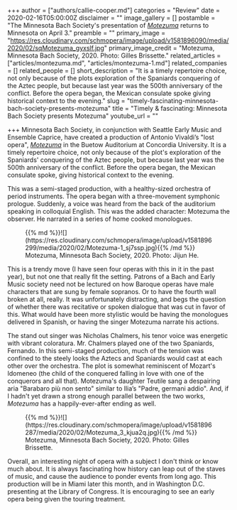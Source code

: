 +++
author = ["authors/callie-cooper.md"]
categories = "Review"
date = 2020-02-16T05:00:00Z
disclaimer = ""
image_gallery = []
postamble = "The Minnesota Bach Society's presentation of [_Motezuma_](https://www.brownpapertickets.com/event/4289479) returns to Minnesota on April 3."
preamble = ""
primary_image = "https://res.cloudinary.com/schmopera/image/upload/v1581896090/media/2020/02/sqMotezuma_gyxslf.jpg"
primary_image_credit = "Motezuma, Minnesota Bach Society, 2020. Photo: Gilles Brissette."
related_articles = ["articles/montezuma.md", "articles/montezuma-1.md"]
related_companies = []
related_people = []
short_description = "It is a timely repertoire choice, not only because of the plots exploration of the Spaniards conquering of the Aztec people, but because last year was the 500th anniversary of the conflict. Before the opera began, the Mexican consulate spoke giving historical context to the evening."
slug = "timely-fascinating-minnesota-bach-society-presents-motezuma"
title = "Timely & fascinating: Minnesota Bach Society presents Motezuma"
youtube_url = ""

+++
Minnesota Bach Society, in conjunction with Seattle Early Music and Ensemble Caprice, have created a production of Antonio Vivaldi’s "lost opera", [_Motezuma_](https://bachsocietymn.org/2019/06/30/vivaldis-motezuma/) in the Buetow Auditorium at Concordia University. It is a timely repertoire choice, not only because of the plot's exploration of the Spaniards' conquering of the Aztec people, but because last year was the 500th anniversary of the conflict. Before the opera began, the Mexican consulate spoke, giving historical context to the evening.

This was a semi-staged production, with a healthy-sized orchestra of period instruments. The opera began with a three-movement symphonic prologue. Suddenly, a voice was heard from the back of the auditorium speaking in colloquial English. This was the added character: Motezuma the observer. He narrated in a series of home cooked monologues.

<figure data-type="image">{{% md %}}![](https://res.cloudinary.com/schmopera/image/upload/v1581896299/media/2020/02/Motezuma-1_sj7ssp.jpg){{% /md %}}

<figcaption>Motezuma, Minnesota Bach Society, 2020. Photo: Jijun He.</figcaption>

</figure>

This is a trendy move (I have seen four operas with this in it in the past year), but not one that really fit the setting. Patrons of a Bach and Early Music society need not be lectured on how Baroque operas have male characters that are sung by female sopranos. Or to have the fourth wall broken at all, really. It was unfortunately distracting, and begs the question of whether there was recitative or spoken dialogue that was cut in favor of this. What would have been more stylistic would be having the monologues delivered in Spanish, or having the singer Motezuma narrate his actions.

The stand out singer was Nicholas Chalmers, his tenor voice was energetic with vibrant coloratura. Mr. Chalmers played one of the two Spaniards, Fernando. In this semi-staged production, much of the tension was confined to the steely looks the Aztecs and Spaniards would cast at each other over the orchestra. The plot is somewhat reminiscent of Mozart's Idomeneo (the child of the conquered falling in love with one of the conquerors and all that). Motezuma's daughter Teutile sang a despairing aria "Barabaro più non sento" similar to Ilia’s "Padre, germani addio". And, if I hadn't yet drawn a strong enough parallel between the two works, _Motezuma_ has a happily-ever-after ending as well.

<figure data-type="image">{{% md %}}![](https://res.cloudinary.com/schmopera/image/upload/v1581896287/media/2020/02/Motezuma_3_kjua2q.jpg){{% /md %}}

<figcaption>Motezuma, Minnesota Bach Society, 2020. Photo: Gilles Brissette.</figcaption>

</figure>

Overall, an interesting night of opera with a subject I don't think or know much about. It is always fascinating how history can leap out of the staves of music, and cause the audience to ponder events from long ago. This production will be in Miami later this month, and in Washington D.C. presenting at the Library of Congress. It is encouraging to see an early opera being given the touring treatment.